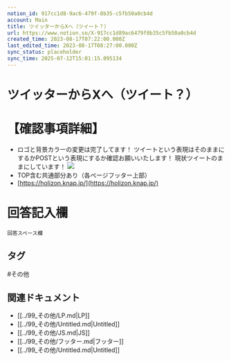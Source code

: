 ```yaml
---
notion_id: 917cc1d8-9ac6-479f-8b35-c5fb50a0cb4d
account: Main
title: ツイッターからXへ（ツイート？）
url: https://www.notion.so/X-917cc1d89ac6479f8b35c5fb50a0cb4d
created_time: 2023-08-17T07:22:00.000Z
last_edited_time: 2023-08-17T08:27:00.000Z
sync_status: placeholder
sync_time: 2025-07-12T15:01:15.095134
---
```

# ツイッターからXへ（ツイート？）

# 【確認事項詳細】
- ロゴと背景カラーの変更は完了してます！
ツイートという表現はそのままにするかPOSTという表現にするか確認お願いいたします！
現状ツイートのままにしています！
![](https://prod-files-secure.s3.us-west-2.amazonaws.com/736adce6-a3a4-4a64-9f74-d9aa055c96d2/4251aeb4-d0ed-4095-9fa4-1756ded1ba21/Untitled.png?X-Amz-Algorithm=AWS4-HMAC-SHA256&X-Amz-Content-Sha256=UNSIGNED-PAYLOAD&X-Amz-Credential=ASIAZI2LB466SFAG37FM%2F20250719%2Fus-west-2%2Fs3%2Faws4_request&X-Amz-Date=20250719T051107Z&X-Amz-Expires=3600&X-Amz-Security-Token=IQoJb3JpZ2luX2VjEIT%2F%2F%2F%2F%2F%2F%2F%2F%2F%2FwEaCXVzLXdlc3QtMiJHMEUCID1q2Tgh7QOL1x%2FG88eLtOWe7x%2B4D1Aywt8palDabwaaAiEAwCYkeZhyy3RtlUwM36CfD1LrjH8FIWfYP5%2Fxn8QHLzsqiAQInf%2F%2F%2F%2F%2F%2F%2F%2F%2F%2FARAAGgw2Mzc0MjMxODM4MDUiDG6uDz4Sam%2Fkg%2FGKbSrcA%2B4QBo31KJE7Ps0T%2BeWgoEdX0xqtW59dab6%2FEFeXTllUQC%2BmnlL2KoseYGlQ34Q9MhRSsXcSqZH2WuCS8tWI%2FB79U0TIqh9T9UVlmGe0txR9%2BX%2FaIFoGwLp50S0yIy6eLGqgdIkZko5iIx6Rvqy3NkWuJ%2B6bh87YpUnqpSpjEy57gPcaqwGt%2BkqeXrOVtclR9I7DU0Czi4N%2BqpvkR1iUw%2Br1EXOpOHKmLNnHFOQk5gpCKQS1kM7jHFsIuFll8VWS1cN%2BQtV4r%2B6%2Fo%2BA8o6pIaETtEO%2FeZbN9RttBQ3SBV7Fhe2GqofxChAf1%2F9m3B1EHapknxbsloouZnh%2BcVEu0s4SZGmUgHvF%2F5YC8FIUix9dted2OvARFfhczau2u7umEmVmrzb6LL6CMbnRDMB5vVWogk1Y3%2FsLCTMl5qNXrTN7BGBlkm79WQTE%2FfzuFvepJYM6gQT8zclegvabHCbI9Fyv%2F%2FuL9u%2B%2ByB2eBXKoTh8D4E178dSzhZOD%2FVeWMd6cy%2Fx9w0fCziiYCmV6XFBzm0BgF8V5kzssiFpRoljz2yydqz7Rpk9sZHngj2DTkxzgksqmLS03KIw8A1itTBwJolRWAwZ%2B9MjWZ%2Bqfl8PiZB%2FcUTmXLPO8PBgcARnC3MOmq7MMGOqUBBzNa3aJwoaDmsE%2BkejBDSN%2BWir3TcVVE9HKJ4g8Ga1uzRw5jwIIe%2BZhDTlp%2By0ia%2Fa%2BKoaPX4A8TIyWEhDIytb3yyNaXpr7lQ0eOJZymDmJ9%2FhX8V%2B%2BAmkbT%2FtWoG3TKxbxLgym5UKGaxLxw5HesjpW99CP8cgP6E0XlEbdA4H6l04P%2B%2FpaJGNlHJSCKa2daKJF3CQLX%2BKBwVbgD2VjgaMF2SqPx&X-Amz-Signature=975326a8e34cc09f5a5adfda568ddad48c6ca5e2f24d506cf609c8494dcdd0fc&X-Amz-SignedHeaders=host&x-amz-checksum-mode=ENABLED&x-id=GetObject)
- TOP含む共通部分あり（各ページフッター上部）
- [https://holizon.knap.jp/](https://holizon.knap.jp/)
# 回答記入欄
```plain text
回答スペース欄
```

## タグ

#その他 

## 関連ドキュメント

- [[../99_その他/LP.md|LP]]
- [[../99_その他/Untitled.md|Untitled]]
- [[../99_その他/JS.md|JS]]
- [[../99_その他/フッター.md|フッター]]
- [[../99_その他/Untitled.md|Untitled]]
